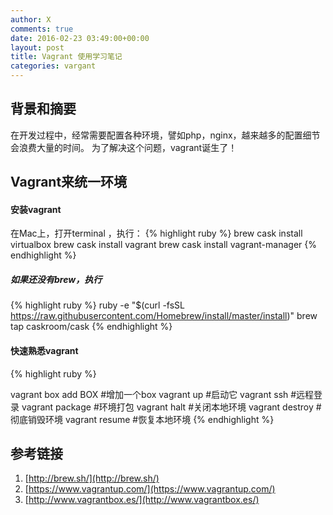 ```yaml
---
author: X
comments: true
date: 2016-02-23 03:49:00+00:00
layout: post
title: Vagrant 使用学习笔记
categories: vargant
---
```


## 背景和摘要

在开发过程中，经常需要配置各种环境，譬如php，nginx，越来越多的配置细节会浪费大量的时间。
为了解决这个问题，vagrant诞生了！

## Vagrant来统一环境

#### 安装vagrant
 在Mac上，打开terminal ，执行：
 {% highlight ruby %}
  brew cask install virtualbox
  brew cask install vagrant
  brew cask install vagrant-manager
 {% endhighlight %}

##### 如果还没有brew，执行

{% highlight ruby %}
  ruby -e "$(curl -fsSL https://raw.githubusercontent.com/Homebrew/install/master/install)"
  brew tap caskroom/cask
{% endhighlight %}


#### 快速熟悉vagrant

{% highlight ruby %}

 vagrant box add BOX  #增加一个box
 vagrant up   #启动它
 vagrant ssh  #远程登录
 vagrant package  #环境打包
 vagrant halt  #关闭本地环境
 vagrant destroy   #彻底销毁环境
 vagrant resume  #恢复本地环境
{% endhighlight %}

## 参考链接
1. [http://brew.sh/](http://brew.sh/)
2. [https://www.vagrantup.com/](https://www.vagrantup.com/)
3. [http://www.vagrantbox.es/](http://www.vagrantbox.es/)
